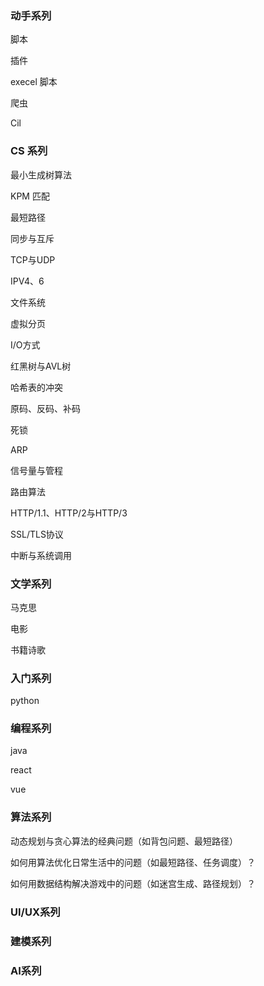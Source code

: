 ### 动手系列 

脚本

插件

execel 脚本

爬虫

Cil



### CS 系列

最小生成树算法

KPM 匹配

最短路径

同步与互斥

TCP与UDP

IPV4、6

文件系统

虚拟分页

I/O方式

红黑树与AVL树

哈希表的冲突

原码、反码、补码

死锁

ARP

信号量与管程

路由算法

HTTP/1.1、HTTP/2与HTTP/3

SSL/TLS协议

中断与系统调用

### 文学系列

马克思

电影

书籍诗歌

### 入门系列

python



### 编程系列

java

react

vue



### 算法系列

动态规划与贪心算法的经典问题（如背包问题、最短路径）

如何用算法优化日常生活中的问题（如最短路径、任务调度）？

如何用数据结构解决游戏中的问题（如迷宫生成、路径规划）？



### UI/UX系列



### 建模系列



### AI系列
